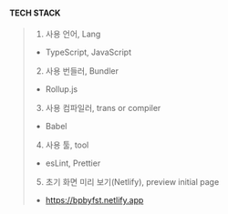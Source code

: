 #### TECH STACK 
> 
> 1. 사용 언어, Lang
> - TypeScript, JavaScript
> 2. 사용 번들러, Bundler
> - Rollup.js
> 3. 사용 컴파일러, trans or compiler
> - Babel
> 4. 사용 툴, tool 
> - esLint, Prettier
> 5. 초기 화면 미리 보기(Netlify), preview initial page
> - https://bpbyfst.netlify.app


